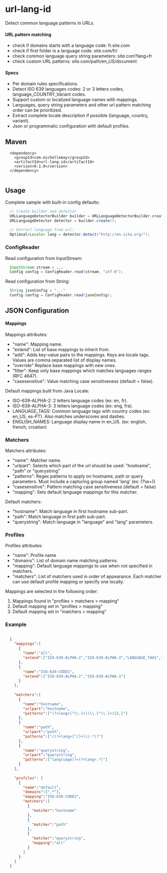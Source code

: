 # url-lang-id
Detect common language patterns in URLs.

#### URL pattern matching

- check if domains starts with a language code: fr.site.com
- check if first folder is a language code: site.com/fr/
- check common language query string parameters: site.com?lang=fr
- check custom URL patterns: site.com/path/en_US/document

#### Specs
- Per domain rules specifications.
- Detect ISO 639 languages codes: 2 or 3 letters codes, language_COUNTRY_Variant codes.
- Support custom or localized language names with mappings.
- Languages, query string parameters and other url pattern matching order can be prioritized.
- Extract complete locale description if possible (language, country, variant).
- Json or programmatic configuration with default profiles.

## Maven

```
  <dependency>
    <groupId>com.michellemay</groupId>
    <artifactId>url-lang-id</artifactId>
    <version>0.1.0</version>
  </dependency>
  
```

## Usage

Complete sample with built-in config defaults:

```java
  // Create builder and detector
  URLLanguageDetectorBuilder builder = URLLanguageDetectorBuilder.create(ConfigReader.readBuiltIn());
  URLLanguageDetector detector = builder.create();
  
  // Extract language from url:
  Optional<Locale> lang = detector.detect("http://en.site.org/");
```

### ConfigReader

Read configuration from InputStream:

```java
  InputStream stream = ...
  Config config = ConfigReader.read(stream, "utf-8");
```

Read configuration from String:

```java
  String jsonConfig = "..."
  Config config = ConfigReader.read(jsonConfig);
```


## JSON Configuration

#### Mappings

Mappings attributes:

- "name": Mapping name.
- "extend": List of base mappings to inherit from.
- "add": Adds key-value pairs to the mappings. Keys are locale tags. Values are comma separated list of display names.
- "override" Replace base mappings with new ones.
- "filter": Keep only base mappings which matches languages ranges (RFC 4647).
- "casesensitive": Value matching case sensitiveness (default = false).

Default mappings built from Java Locale:

- ISO-639-ALPHA-2: 2 letters language codes (ex: en, fr).
- ISO-639-ALPHA-3: 3 letters language codes (ex: eng, fra).
- LANGUAGE_TAGS: Common language tags with country codes (ex: en_US, es-PT). Also matches underscores and dashes.
- ENGLISH_NAMES: Language display name in en_US. (ex: english, french, croatian)

### Matchers

Matchers attributes:

- "name": Matcher name.
- "urlpart": Selects which part of the url should be used: "hostname", "path" or "querystring"
- "patterns": Regex patterns to apply on hostname, path or query parameters. Must include a capturing group named 'lang' (ex: (?<lang>\w+))
- "casesensitive": Pattern matching case sensitiveness (default = false)
- "mapping": Sets default language mappings for this matcher.

Default matchers:

- "hostname": Match language in first hostname sub-part.
- "path": Match language in first path sub-part.
- "querystring": Match language in "language" and "lang" parameters.

### Profiles

Profiles attributes:

- "name": Profile name
- "domains": List of domain name matching patterns.
- "mapping": Default language mappings to use when not specified in matchers.
- "matchers": List of matchers used in order of appearance. Each matcher can use default profile mapping or specify one locally.

Mappings are selected in the following order:
1) Mappings found in "profiles > matchers > mapping"
2) Default mapping set in "profiles > mapping"
3) Default mapping set in "matchers > mapping"

### Example

```json

  {
    "mappings":[
      {
        "name":"all",
        "extend":["ISO-639-ALPHA-2","ISO-639-ALPHA-3","LANGUAGE_TAGS","ENGLISH_NAMES"]
      },
      {
        "name":"ISO-639-CODES",
        "extend":["ISO-639-ALPHA-2","ISO-639-ALPHA-3"]
      }
    ],
  
    "matchers":[
      {
        "name":"hostname",
        "urlpart":"hostname",
        "patterns":["(?<lang>[^\\.]+)(\\.[^\\.]+){2,}"]
      },
      {
        "name":"path",
        "urlpart":"path",
        "patterns":["/(?<lang>[^/]+)(/.*)?"]
      },
      {
        "name":"querystring",
        "urlpart":"querystring",
        "patterns":["lang(uage)?=(?<lang>.*)"]
      }
    ],
  
    "profiles": [
      {
        "name":"default",
        "domains":[".*"],
        "mapping":"ISO-639-CODES",
        "matchers":[
          {
            "matcher":"hostname"
          },
          {
            "matcher":"path"
          },
          {
            "matcher":"querystring",
            "mapping":"all"
          }
        ]
      }
    ]
  }
  
 
```
